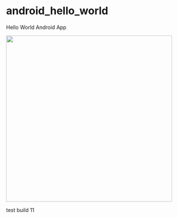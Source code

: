 android_hello_world
===================

Hello World Android App

<img src="http://i.imgur.com/dio0DXF.png" width="450" />

test build 11